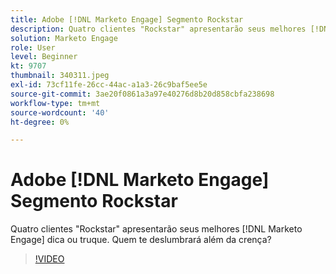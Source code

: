 ```yaml
---
title: Adobe [!DNL Marketo Engage] Segmento Rockstar
description: Quatro clientes "Rockstar" apresentarão seus melhores [!DNL Marketo Engage] dica ou truque. Quem te deslumbrará além da crença?
solution: Marketo Engage
role: User
level: Beginner
kt: 9707
thumbnail: 340311.jpeg
exl-id: 73cf11fe-26cc-44ac-a1a3-26c9baf5ee5e
source-git-commit: 3ae20f0861a3a97e40276d8b20d858cbfa238698
workflow-type: tm+mt
source-wordcount: '40'
ht-degree: 0%

---
```


# Adobe [!DNL Marketo Engage] Segmento Rockstar

Quatro clientes &quot;Rockstar&quot; apresentarão seus melhores [!DNL Marketo Engage] dica ou truque. Quem te deslumbrará além da crença?

>[!VIDEO](https://video.tv.adobe.com/v/340311/?quality=12&learn=on)
